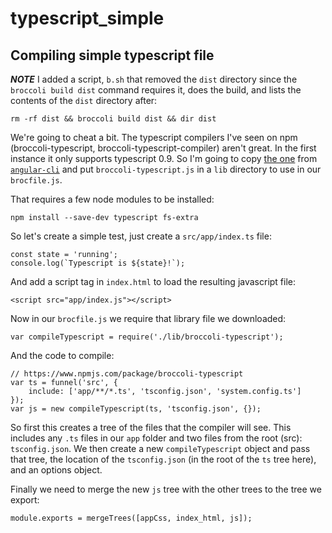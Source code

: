# **typescript_simple**

## Compiling simple typescript file

***NOTE*** I added a script, `b.sh` that removed the `dist` directory
since the `broccoli build dist` command requires it, does the build,
and lists the contents of the `dist` directory after:

    rm -rf dist && broccoli build dist && dir dist

We're going to cheat a bit.  The typescript compilers I've seen on npm
(broccoli-typescript, broccoli-typescript-compiler) aren't great.  In
the first instance it only supports typescript 0.9. So I'm going to copy
[the one](https://github.com/angular/angular-cli/blob/master/lib/broccoli/broccoli-typescript.js)
from [`angular-cli`](https://github.com/angular/angular-cli)
and put `broccoli-typescript.js` in a `lib` directory to use
in our `brocfile.js`.

That requires a few node modules to be installed:

    npm install --save-dev typescript fs-extra

So let's create a simple test, just create a `src/app/index.ts`
file:

    const state = 'running';
    console.log(`Typescript is ${state}!`);
    
And add a script tag in `index.html` to load the resulting
javascript file:

    <script src="app/index.js"></script>

Now in our `brocfile.js` we require that library file we downloaded:

    var compileTypescript = require('./lib/broccoli-typescript');
    
And the code to compile:

    // https://www.npmjs.com/package/broccoli-typescript
    var ts = funnel('src', {
        include: ['app/**/*.ts', 'tsconfig.json', 'system.config.ts']
    });
    var js = new compileTypescript(ts, 'tsconfig.json', {});

So first this creates a tree of the files that the compiler will see.
This includes any `.ts` files in our `app` folder and two files from
the root (src): `tsconfig.json`.  We then create a new `compileTypescript`
object and pass that tree, the location of the `tsconfig.json` (in the 
root of the `ts` tree here), and an options object.

Finally we need to merge the new `js` tree with the other trees to the
tree we export:

    module.exports = mergeTrees([appCss, index_html, js]);


